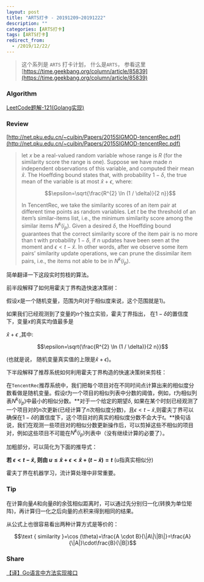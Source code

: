```yaml
---
layout: post
title: "ARTS打卡 - 20191209~20191222"
description: ""
categories: [ARTS打卡]
tags: [ARTS打卡]
redirect_from:
  - /2019/12/22/
---
```


> 这个系列是 `ARTS` 打卡计划， 什么是`ARTS`， 参看这里[https://time.geekbang.org/column/article/85839](https://time.geekbang.org/column/article/85839)

### Algorithm

[LeetCode题解-121(Golang实现)](http://mittapei.cn/blog/2019/12/20/LeetCode%E9%A2%98%E8%A7%A3-121(Golang%E5%AE%9E%E7%8E%B0)/)

### Review

[http://net.pku.edu.cn/~cuibin/Papers/2015SIGMOD-tencentRec.pdf](http://net.pku.edu.cn/~cuibin/Papers/2015SIGMOD-tencentRec.pdf)

> let $x$ be a real-valued random variable whose range is $R$ (for the similarity score the range is one).
> Suppose we have made $n$ independent observations of this variable, and computed their mean $\hat{x}$. The Hoeffding bound states that, with probability $1-\delta$, the true mean of the variable is at most $\hat{x} + \epsilon$,
> where:
>
>  $$\epsilon=\sqrt{\frac{R^{2} \ln (1 / \delta)}{2 n}}$$
>
> In TencentRec, we take the similarity scores of an item pair at different time points as random variables. Let $t$ be the threshold of an item’s similar-items list, i.e., the minimum similarity score
> among the similar items $N^{k}\left(i_{p}\right)$. Given a desired $\delta$, the Hoeffding bound guarantees that the correct similarity score of the item pair is no more than t with probability $1−δ$, if $n$ updates have been seen at
> the moment and $\epsilon<t-\hat{x}$. In other words, after we observe some item pairs’ similarity update operations, we can prune the dissimilar item pairs, i.e., the items not able to be in $N^{k}\left(i_{p}\right)$. 

简单翻译一下这段实时剪枝的算法。

前半段解释了如何用霍夫丁界构造快速决策树：

假设$x$是一个随机变量，范围为$R$(对于相似度来说，这个范围就是1)。

如果我们已经观测到了变量的$n$个独立实验，霍夫丁界指出， 在$1-\delta$的置信度下，变量$x$的真实均值最多是

$\hat{x} + \epsilon$ ,其中:

 $$\epsilon=\sqrt{\frac{R^{2} \ln (1 / \delta)}{2 n}}$$

(也就是说， 随机变量真实值的上限是$\hat{x} + \epsilon$)。

下半段解释了推荐系统如何利用霍夫丁界构造的快速决策树来剪枝：

在`TencentRec`推荐系统中，我们把每个项目对在不同时间点计算出来的相似度分数看做是随机变量。假设$t$为一个项目的相似列表中分数的阈值，例如，$t$为相似列表$N^{k}\left(i_{p}\right)$中最小的相似分数。**对于一个给定的期望$\delta$, 如果在某个时刻已经观测了一个项目对的$n$次更新(已经计算了$n$次相似度分数)，且$\epsilon<t-\hat{x}$,则霍夫丁界可以确保在$1-\delta$的置信度下，这个项目对的真实的相似度分数不会大于$t$。**换句话说，我们在观测一些项目对的相似分数更新操作后，可以剪掉这些不相似的项目对，例如这些项目不可能在$N^{k}\left(i_{p}\right)$列表中（没有继续计算的必要了）。

加粗部分，可以简化为下面的推导式：

**若 $\epsilon<t-\hat{x}$,  则由 $u\leq\hat{x}+\epsilon<\hat{x}+(t-\hat{x})=t$**                   ($u$指真实相似分)

霍夫丁界在机器学习，流计算处理中非常重要。

### Tip

在计算向量$A$和向量$B$的余弦相似距离时，可以通过先分别归一化(转换为单位矩阵)，再计算归一化之后向量的点积来得到相同的结果。

从公式上也很容易看出两种计算方式是等价的：

$$\text { similarity }=\cos (\theta)=\frac{A \cdot B}{\|A\|\|B\|}=\frac{A}{\|A|}\cdot\frac{B}{\|B|}$$



### Share

[【译】Go语言中方法实现接口](http://mittapei.cn/blog/2019/12/16/%E8%AF%91-Go%E8%AF%AD%E8%A8%80%E4%B8%AD%E6%96%B9%E6%B3%95%E5%AE%9E%E7%8E%B0%E6%8E%A5%E5%8F%A3/)